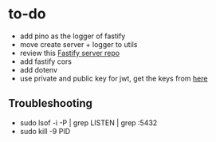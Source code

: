 # to-do

- add pino as the logger of fastify
- move create server + logger to utils
- review this
  [Fastify server repo](https://github.com/TomDoesTech/password-manager/tree/main/server)
- add fastify cors
- add dotenv
- use private and public key for jwt, get the keys from
  [here](https://travistidwell.com/jsencrypt/demo/)

## Troubleshooting

- sudo lsof -i -P | grep LISTEN | grep :5432
- sudo kill -9 PID
